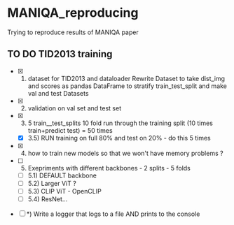 # MANIQA_reproducing
Trying to reproduce results of MANIQA paper

## TO DO TID2013 training 
- [x] 1) dataset for TID2013 and dataloader
 Rewrite Dataset to take dist_img and scores as pandas DataFrame to stratify train_test_split and make val and test Datasets
- [x] 2) validation on val set and test set 
- [x] 3) 5 train__test_splits  10 fold run through the training split (10  times train+predict test) = 50 times 
  - [x] 3.5) RUN training on full 80% and test on 20% - do this 5 times
- [x] 4) how to train new models so that we won't have memory problems ? 
- [ ] 5) Exepriments with different backbones - 2 splits - 5 folds
  - [ ] 5.1) DEFAULT backbone
  - [ ] 5.2) Larger ViT ? 
  - [ ] 5.3) CLIP ViT - OpenCLIP
  - [ ] 5.4) ResNet...
- [ ] *) Write a logger that logs to a file AND prints to the console
 
